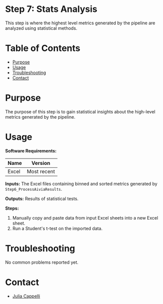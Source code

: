 # Step 7: Stats Analysis

This step is where the highest level metrics generated by the pipeline are analyzed using statistical methods.

# Table of Contents
* [Purpose](#purpose)
* [Usage](#usage)
* [Troubleshooting](#troulbeshooting)
* [Contact](#contact)

# Purpose
The purpose of this step is to gain statistical insights about the high-level metrics generated by the pipeline.

# Usage

**Software Requirements:**

| Name | Version |
| ----------- | ----------- |
| Excel | Most recent |

**Inputs:** The Excel files containing binned and sorted metrics generated by `Step6_ProcessAiviaResults`.

**Outputs:** Results of statistical tests.

**Steps:**
1. Manually copy and paste data from input Excel sheets into a new Excel sheet.
2. Run a Student's t-test on the imported data.

# Troubleshooting
No common problems reported yet.

# Contact
* [Julia Cappelli](jcapp082@uottawa.ca)
